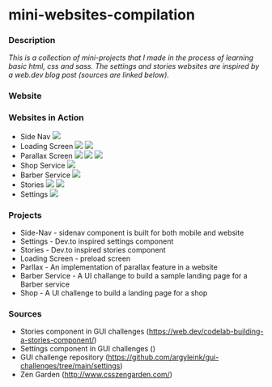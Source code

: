 # mini-websites-compilation

### Description
*This is a collection of mini-projects that I made in the process of learning basic html, css and sass. The settings and stories websites are inspired by a web.dev blog post (sources are linked below).*

### Website 

### Websites in Action
* Side Nav 
<img src="./images/side_nav.png"><img/>
* Loading Screen 
<img src="./images/loading_screen_1.png"><img/>
<img src="./images/loading_screen_2.png"><img/>
* Parallax Screen 
<img src="./images/parallax_1.png"><img/>
<img src="./images/parallax_2.png"><img/>
<img src="./images/parallax_3.png"><img/>
* Shop Service 
<img src="./images/shop.png"><img/>
* Barber Service 
<img src="./images/barber_service.png"><img/>
* Stories 
<img src="./images/stories.png"><img/>
<img src="./images/stories_2.png"><img/>
* Settings 
<img src="./images/settings.png"><img/>

### Projects 
* Side-Nav - sidenav component is built for both mobile and website
* Settings - Dev.to inspired settings component 
* Stories - Dev.to inspired stories component
* Loading Screen - preload screen 
* Parllax - An implementation of parallax feature in a website 
* Barber Service - A UI challange to build a sample landing page for a Barber service
* Shop - A UI challenge to build a landing page for a shop


### Sources 
* Stories component in GUI challenges (https://web.dev/codelab-building-a-stories-component/)
* Settings component in GUI challenges ()
* GUI challenge repository (https://github.com/argyleink/gui-challenges/tree/main/settings)
* Zen Garden (http://www.csszengarden.com/)
